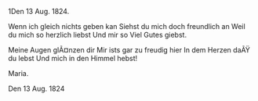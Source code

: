  1Den 13 Aug. 1824.

Wenn ich gleich nichts geben kan
Siehst du mich doch freundlich an
Weil du mich so herzlich liebst
Und mir so Viel Gutes giebst.

Meine Augen glÃ¤nzen dir
Mir ists gar zu freudig hier
In dem Herzen daÃŸ du lebst
Und mich in den Himmel hebst!

 Maria.

Den 13 Aug. 1824

